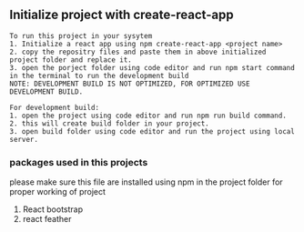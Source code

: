 ## Initialize project with create-react-app
    To run this project in your sysytem
    1. Initialize a react app using npm create-react-app <project name>
    2. copy the repositry files and paste them in above initialized project folder and replace it.
    3. open the porject folder using code editor and run npm start command in the terminal to run the development build
    NOTE: DEVELOPMENT BUILD IS NOT OPTIMIZED, FOR OPTIMIZED USE DEVELOPMENT BUILD.

    For development build:
    1. open the project using code editor and run npm run build command.
    2. this will create build folder in your project.
    3. open build folder using code editor and run the project using local server. 

### packages used in this projects
please make sure this file are installed using npm in the project folder for proper working of project
1. React bootstrap
2. react feather

